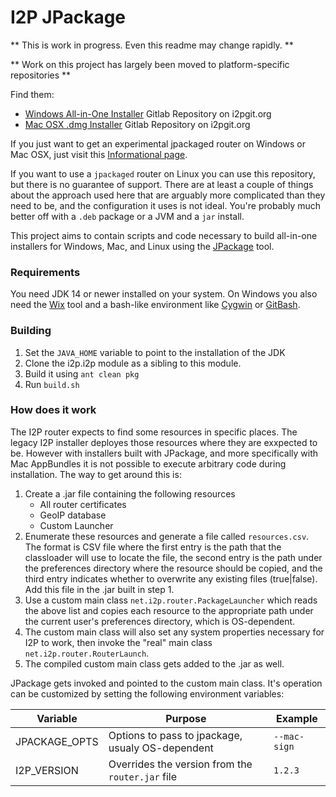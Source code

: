 # I2P JPackage 

** This is work in progress.  Even this readme may change rapidly. **

** Work on this project has largely been moved to platform-specific repositories **

Find them: 

 - [Windows All-in-One Installer](https://i2pgit.org/i2p-hackers/i2p.firefox/) Gitlab Repository on i2pgit.org
 - [Mac OSX .dmg Installer](https://i2pgit.org/i2p-hackers/i2p-jpackage-mac/) Gitlab Repository on i2pgit.org

If you just want to get an experimental jpackaged router on Windows or Mac OSX,
just visit this [Informational page](https://eyedeekay.github.io/i2p).

If you want to use a `jpackaged` router on Linux you can use this repository,
but there is no guarantee of support. There are at least a couple of things
about the approach used here that are arguably more complicated than they
need to be, and the configuration it uses is not ideal. You're probably much
better off with a `.deb` package or a JVM and a `jar` install.

This project aims to contain scripts and code necessary to build all-in-one installers for Windows, Mac, and Linux using the [JPackage] tool.

### Requirements

You need JDK 14 or newer installed on your system.  On Windows you also need the [Wix] tool and a bash-like environment like [Cygwin] or [GitBash].

### Building

1. Set the `JAVA_HOME` variable to point to the installation of the JDK
1. Clone the i2p.i2p module as a sibling to this module.
1. Build it using `ant clean pkg`
1. Run `build.sh`


### How does it work

The I2P router expects to find some resources in specific places.  The legacy I2P installer deployes those resources where they are exxpected to be.  However with installers built with JPackage, and more specifically with Mac AppBundles it is not possible to execute arbitrary code during installation.  The way to get around this is:


1. Create a .jar file containing the following resources
   * All router certificates
   * GeoIP database
   * Custom Launcher
1. Enumerate these resources and generate a file called `resources.csv`.  The format is CSV file where the first entry is the path that the classloader will use to locate the file, the second entry is the path under the preferences directory where the resource should be copied, and the third entry indicates whether to overwrite any existing files (true|false).  Add this file in the .jar built in step 1.
1. Use a custom main class `net.i2p.router.PackageLauncher` which reads the above list and copies each resource to the appropriate path under the current user's preferences directory, which is OS-dependent.
1. The custom main class will also set any system properties necessary for I2P to work, then invoke the "real" main class `net.i2p.router.RouterLaunch`.
1. The compiled custom main class gets added to the .jar as well.

JPackage gets invoked and pointed to the custom main class.  It's operation can be customized by setting the following environment variables:

|Variable|Purpose|Example|
|---|---|---|
|JPACKAGE_OPTS|Options to pass to jpackage, usualy OS-dependent|`--mac-sign`|
|I2P_VERSION|Overrides the version from the `router.jar` file| `1.2.3`|



[JPackage]: https://openjdk.java.net/jeps/392
[Wix]: https://wixtoolset.org/
[Cygwin]: https://cygwin.com
[GitBash]: https://gitforwindows.org
